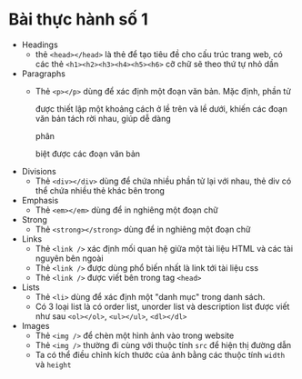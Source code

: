 # Bài thực hành số 1

- Headings
  - thẻ `<head></head>` là thẻ để tạo tiêu đề cho cấu trúc trang web, có các thẻ `<h1><h2><h3><h4><h5><h6>` cỡ chữ sẽ theo thứ tự nhỏ dần
- Paragraphs
  - Thẻ `<p></p>` dùng để xác định một đoạn văn bản. Mặc định, phần tử <p> được thiết lập một khoảng cách ở lề trên và lề dưới, khiến các đoạn văn bản tách rời nhau, giúp dễ dàng
  
    phân 
  
    biệt được các đoạn văn bản
- Divisions
  - Thẻ `<div></div>` dùng để chứa nhiều phần tử lại với nhau, thẻ div có thể chứa nhiều thẻ khác bên trong
- Emphasis
  - Thẻ `<em></em>` dùng để in nghiêng một đoạn chữ
- Strong
  - Thẻ `<strong></strong>` dùng để in nghiêng một đoạn chữ
- Links
  - Thẻ `<link />` xác định mối quan hệ giữa một tài liệu HTML và các tài nguyên bên ngoài
  - Thẻ `<link />` được dùng phổ biến nhất là link tới tài liệu css
  - Thẻ `<link />` được viết bên trong tag `<head>`
- Lists
  - Thẻ `<li>` dùng để xác định một "danh mục" trong danh sách.
  - Có 3 loại list là có order list, unorder list và description list được viết như sau `<ol></ol>`, `<ul></ul>`, `<dl></dl>`
- Images
  - Thẻ `<img />` để chèn một hình ảnh vào trong website
  - Thẻ `<img />` thường đi cùng với thuộc tính `src` để hiện thị đường dẫn
  - Ta có thể điều chỉnh kích thước của ảnh bằng các thuộc tính `width` và `height`
